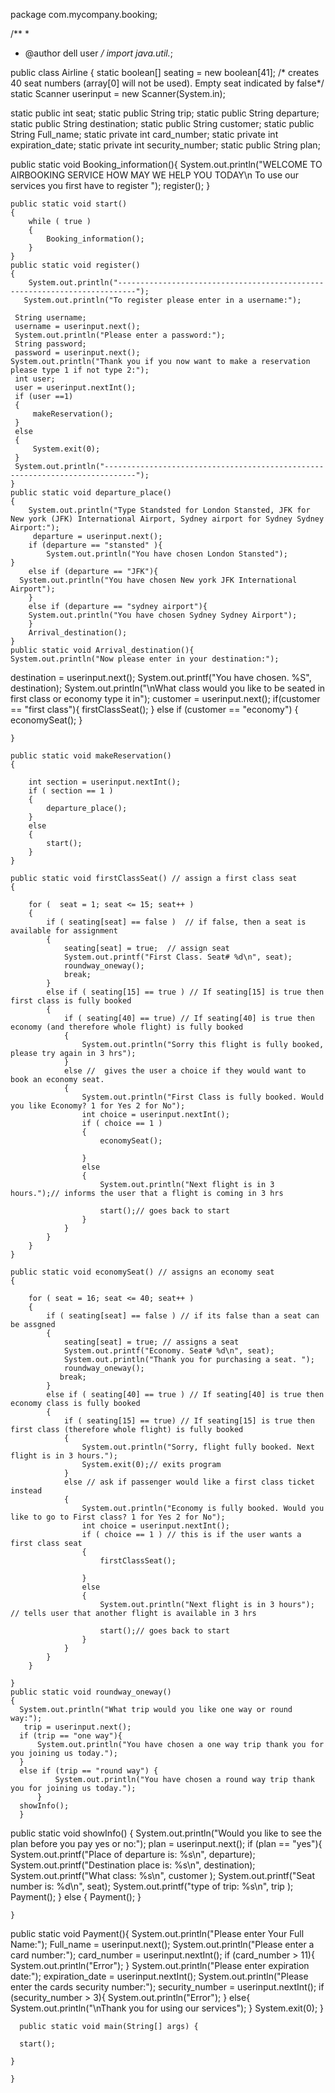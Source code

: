 package com.mycompany.booking;

/**
 *
 * @author dell user
 */
import java.util.*;




public class Airline {
 static boolean[] seating = new boolean[41]; /* creates 40 seat numbers (array[0] will not be used). Empty seat indicated by false*/
 static Scanner userinput = new Scanner(System.in);
 
static public int seat;
static public String trip;
static public String departure;
static public String destination;
static public String customer;
static public String Full_name;
static private int card_number;
static private int expiration_date;
static private int security_number;
static public String plan;

public static void Booking_information(){
System.out.println("WELCOME TO AIRBOOKING SERVICE HOW MAY WE HELP YOU TODAY\n To use our services you first have to register ");
register();
}

    public static void start()
    {       
        while ( true )
        {
            Booking_information();
        }   
    }
    public static void register()
    {
        System.out.println("--------------------------------------------------------------------------");
       System.out.println("To register please enter in a username:");
    
     String username;
     username = userinput.next();
     System.out.println("Please enter a password:");
     String password;
     password = userinput.next();
    System.out.println("Thank you if you now want to make a reservation please type 1 if not type 2:");
     int user;
     user = userinput.nextInt();
     if (user ==1)
     {
         makeReservation();
     }
     else
     { 
         System.exit(0);
     }
     System.out.println("-----------------------------------------------------------------------------");
    }
    public static void departure_place()
    {
        System.out.println("Type Standsted for London Stansted, JFK for New york (JFK) International Airport, Sydney airport for Sydney Sydney Airport:");
         departure = userinput.next();
        if (departure == "stansted" ){
            System.out.println("You have chosen London Stansted");      
    }
        else if (departure == "JFK"){
      System.out.println("You have chosen New york JFK International Airport");
        }
        else if (departure == "sydney airport"){
        System.out.println("You have chosen Sydney Sydney Airport");
        }
        Arrival_destination();
    }
    public static void Arrival_destination(){
    System.out.println("Now please enter in your destination:");
   destination = userinput.next();
    System.out.printf("You have chosen. %S", destination);
    System.out.println("\nWhat class would you like to be seated in first class or economy type it in");
     customer = userinput.next();
    if(customer == "first class"){
    firstClassSeat();
    }
    else if (customer == "economy") {
    economySeat();
    }
    
    }

    public static void makeReservation()
    {
      
        int section = userinput.nextInt();
        if ( section == 1 )
        {
            departure_place();
        }
        else
        {
            start();
        }
    }
    
    public static void firstClassSeat() // assign a first class seat
    {
         
        for (  seat = 1; seat <= 15; seat++ )
        {
            if ( seating[seat] == false )  // if false, then a seat is available for assignment
            {
                seating[seat] = true;  // assign seat
                System.out.printf("First Class. Seat# %d\n", seat);
                roundway_oneway();
                break;
            }
            else if ( seating[15] == true ) // If seating[15] is true then first class is fully booked
            {
                if ( seating[40] == true) // If seating[40] is true then economy (and therefore whole flight) is fully booked
                {
                    System.out.println("Sorry this flight is fully booked, please try again in 3 hrs");
                }
                else //  gives the user a choice if they would want to book an economy seat.
                {
                    System.out.println("First Class is fully booked. Would you like Economy? 1 for Yes 2 for No");  
                    int choice = userinput.nextInt();
                    if ( choice == 1 )
                    {
                        economySeat();
                       
                    }
                    else
                    {
                        System.out.println("Next flight is in 3 hours.");// informs the user that a flight is coming in 3 hrs
                         
                        start();// goes back to start
                    }
                }
            }
        }
    }   

    public static void economySeat() // assigns an economy seat
    {
         
        for ( seat = 16; seat <= 40; seat++ )
        {
            if ( seating[seat] == false ) // if its false than a seat can be assgned
            {
                seating[seat] = true; // assigns a seat
                System.out.printf("Economy. Seat# %d\n", seat);
                System.out.println("Thank you for purchasing a seat. ");
                roundway_oneway();
               break;
            }
            else if ( seating[40] == true ) // If seating[40] is true then economy class is fully booked
            {
                if ( seating[15] == true) // If seating[15] is true then first class (therefore whole flight) is fully booked
                {
                    System.out.println("Sorry, flight fully booked. Next flight is in 3 hours.");
                    System.exit(0);// exits program
                }
                else // ask if passenger would like a first class ticket instead
                {
                    System.out.println("Economy is fully booked. Would you like to go to First class? 1 for Yes 2 for No");
                    int choice = userinput.nextInt();
                    if ( choice == 1 ) // this is if the user wants a first class seat
                    {
                        firstClassSeat();
                      
                    }
                    else
                    {
                        System.out.println("Next flight is in 3 hours"); // tells user that another flight is available in 3 hrs
                       
                        start();// goes back to start
                    }
                }
            }
        }
        
    }
    public static void roundway_oneway()
    {
      System.out.println("What trip would you like one way or round way:");
       trip = userinput.next();
      if (trip == "one way"){
          System.out.println("You have chosen a one way trip thank you for you joining us today.");
      }
      else if (trip == "round way") { 
              System.out.println("You have chosen a round way trip thank you for joining us today.");    
          }
      showInfo();
      }
   public static void showInfo()
    {
    System.out.println("Would you like to see the plan before you pay yes or no:");
    plan = userinput.next();
    if (plan == "yes"){
        System.out.printf("Place of departure is: %s\n", departure);
        System.out.printf("Destination place is: %s\n", destination);
        System.out.printf("What class: %s\n", customer );
        System.out.printf("Seat number is: %d\n", seat);
        System.out.printf("type of trip: %s\n", trip );
    Payment();
    }
        else {
                Payment();
                }
        
    
    }
   public static void Payment(){
   System.out.println("Please enter Your Full Name:");
   Full_name = userinput.next();
   System.out.println("Please enter a card number:");
   card_number = userinput.nextInt();
   if (card_number > 11){
   System.out.println("Error");
   }
   System.out.println("Please enter expiration date:");
   expiration_date = userinput.nextInt();
   System.out.println("Please enter the cards security number:");
   security_number = userinput.nextInt();
   if (security_number > 3){
   System.out.println("Error");
   }
   else{
   System.out.println("\nThank you for using our services");
   }
   System.exit(0);
   }
    
      public static void main(String[] args) {
        
      start();
        
    }
    
    }
    

